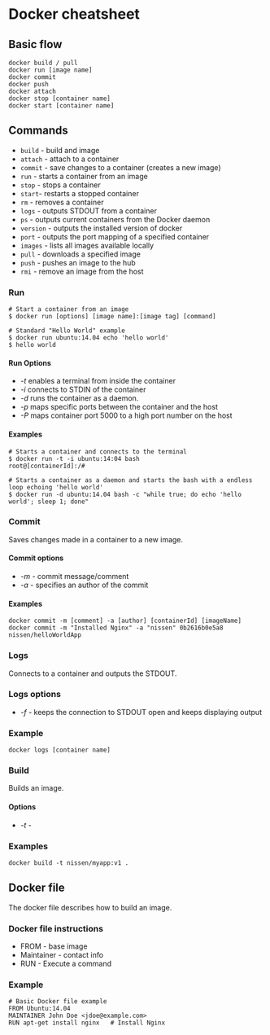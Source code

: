 # Docker cheatsheet

## Basic flow	

	docker build / pull 
	docker run [image name]	
	docker commit	
	docker push
	docker attach	
	docker stop [container name]
	docker start [container name]

## Commands
* `build` - build and image
* `attach` - attach to a container
* `commit` - save changes to a container (creates a new image)
* `run` - starts a container from an image
* `stop` - stops a container
* `start`- restarts a stopped container
* `rm` - removes a container 
* `logs` - outputs STDOUT from a container
* `ps` - outputs current containers from the Docker daemon
* `version` - outputs the installed version of docker
* `port` - outputs the port mapping of a specified container
* `images` - lists all images available locally
* `pull` - downloads a specified image
* `push` - pushes an image to the hub
* `rmi` - remove an image from the host
	

### Run
	# Start a container from an image
	$ docker run [options] [image name]:[image tag] [command]

	# Standard "Hello World" example
	$ docker run ubuntu:14.04 echo 'hello world'
	$ hello world

#### Run Options

* *-t* enables a terminal from inside the container
* *-i* connects to STDIN of the container
* *-d* runs the container as a daemon.
* *-p* maps specific ports between the container and the host
* *-P* maps container port 5000 to a high port number on the host
 

#### Examples
	# Starts a container and connects to the terminal
	$ docker run -t -i ubuntu:14:04 bash 
	root@[containerId]:/#

	# Starts a container as a daemon and starts the bash with a endless loop echoing 'hello world' 
	$ docker run -d ubuntu:14.04 bash -c "while true; do echo 'hello world'; sleep 1; done" 
	

### Commit
Saves changes made in a container to a new image.

#### Commit options
* *-m* - commit message/comment
* *-a* - specifies an author of the commit

#### Examples
	docker commit -m [comment] -a [author] [containerId] [imageName]
	docker commit -m "Installed Nginx" -a "nissen" 0b2616b0e5a8 nissen/helloWorldApp

### Logs
Connects to a container and outputs the STDOUT.

### Logs options
* *-f* - keeps the connection to STDOUT open and keeps displaying output 

### Example
	docker logs [container name]

### Build
Builds an image.

#### Options
* *-t* - 

### Examples
	
	docker build -t nissen/myapp:v1 . 

## Docker file
The docker file describes how to build an image.

### Docker file instructions
* FROM - base image
* Maintainer - contact info
* RUN - Execute a command

### Example
	# Basic Docker file example
	FROM Ubuntu:14.04
	MAINTAINER John Doe <jdoe@example.com>
	RUN apt-get install nginx 	# Install Nginx
	 
